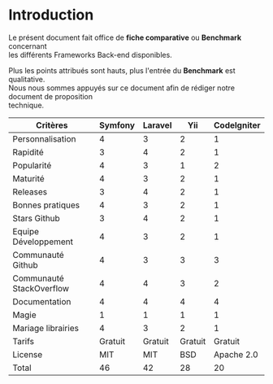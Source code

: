 # Introduction

Le présent document fait office de **fiche comparative** ou **Benchmark** concernant<br>
les différents Frameworks Back-end disponibles.<br>

Plus les points attribués sont hauts, plus l'entrée du **Benchmark** est qualitative.<br>
Nous nous sommes appuyés sur ce document afin de rédiger notre document de proposition<br>
technique.<br>

| Critères                 | Symfony | Laravel | Yii     | Codelgniter |
| ------------------------ | ------- | ------- | ------- | ----------- |
| Personnalisation         | 4       | 3       | 2       | 1           |
| Rapidité                 | 3       | 4       | 2       | 1           |
| Popularité               | 4       | 3       | 1       | 2           |
| Maturité                 | 4       | 3       | 2       | 1           |
| Releases                 | 3       | 4       | 2       | 1           |
| Bonnes pratiques         | 4       | 3       | 2       | 1           |
| Stars Github             | 3       | 4       | 2       | 1           |
| Equipe Développement     | 4       | 3       | 2       | 1           |
| Communauté Github        | 4       | 3       | 3       | 3           |
| Communauté StackOverflow | 4       | 4       | 3       | 2           |
| Documentation            | 4       | 4       | 4       | 4           |
| Magie                    | 1       | 1       | 1       | 1           |
| Mariage librairies       | 4       | 3       | 2       | 1           |
| Tarifs                   | Gratuit | Gratuit | Gratuit | Gratuit     |
| License                  | MIT     | MIT     | BSD     | Apache 2.0  |
| Total                    | 46      | 42      | 28      | 20          |
